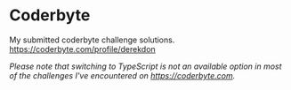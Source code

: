 # Coderbyte
My submitted coderbyte challenge solutions. https://coderbyte.com/profile/derekdon

_Please note that switching to TypeScript is not an available option in most of the challenges I've encountered on https://coderbyte.com._
